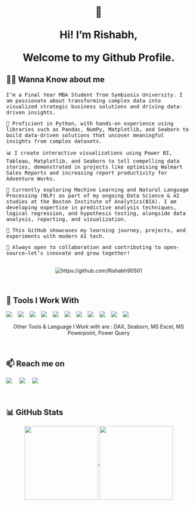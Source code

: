 <h1 align="center"> 👋
<p align="center">Hi! I’m Rishabh,</p>
<p align="center">Welcome to my Github Profile.</p>
</h1>

<h2><p> 👨‍💻 Wanna Know about me</p></h2>

<p>
  <samp>
    I’m a Final Year MBA Student from Symbiosis University. I am passionate about transforming complex data into visualized strategic business solutions and driving data-driven insights.
  </samp>
</p>
<p>
  <samp>
  🐍 Proficient in Python, with hands-on experience using libraries such as Pandas, NumPy, Matplotlib, and Seaborn to build data-driven solutions that uncover meaningful insights from complex datasets.
  </samp>
</p>
<p>
  <samp>
  📊 I create interactive visualizations using Power BI, Tableau, Matplotlib, and Seaborn to tell compelling data stories, demonstrated in projects like optimising Walmart Sales Reports and increasing report productivity for Adventure Works.
  </samp>
</p>
<p>
  <samp>
  🤖 Currently exploring Machine Learning and Natural Language Processing (NLP) as part of my ongoing Data Science & AI studies at the Boston Institute of Analytics(BIA). I am developing expertise in predictive analysis techniques, logical regression, and hypothesis testing, alongside data analysis, reporting, and visualization.
  </samp>
</p>
<p>
  <samp>
  🚀 This GitHub showcases my learning journey, projects, and experiments with modern AI tech.
  </samp>
</p>
<p>
  <samp>
  🤝 Always open to collaboration and contributing to open-source—let’s innovate and grow together!
  </samp> 
  <br> <br>
</p>
<p  align="center">
  <img src="https://komarev.com/ghpvc/?username=Rishabh90501" alt="https://github.com/Rishabh90501" />
</p>

<br>

<h2> 🔭 Tools I Work With</h2>
<p>
  <img src="https://custom-icon-badges.demolab.com/badge/Power%20BI-F1C912?logo=power-bi&logoColor=fff" />&nbsp;&nbsp;&nbsp;
  <img src="https://img.shields.io/badge/Python-3776AB?logo=python&logoColor=fff" />&nbsp;&nbsp;&nbsp;
  <img src="https://img.shields.io/badge/MySQL-4479A1?logo=mysql&logoColor=fff" />&nbsp;&nbsp;&nbsp;
  <img src="https://img.shields.io/badge/SQLite-%2307405e.svg?logo=sqlite&logoColor=white" />&nbsp;&nbsp;&nbsp;
  <img src="https://img.shields.io/badge/Pandas-150458?logo=pandas&logoColor=fff" />&nbsp;&nbsp;&nbsp;
  <img src="https://img.shields.io/badge/NumPy-4DABCF?logo=numpy&logoColor=fff" />&nbsp;&nbsp;&nbsp;
  <img src="https://custom-icon-badges.demolab.com/badge/Matplotlib-71D291?logo=matplotlib&logoColor=fff" />&nbsp;&nbsp;&nbsp;
  <img src="https://img.shields.io/badge/-scikit--learn-%23F7931E?logo=scikit-learn&logoColor=white" />&nbsp;&nbsp;&nbsp;
  <img src="https://img.shields.io/badge/TensorFlow-ff8f00?logo=tensorflow&logoColor=white" />&nbsp;&nbsp;&nbsp;
  <img src="https://img.shields.io/badge/PyTorch-ee4c2c?logo=pytorch&logoColor=white" />&nbsp;&nbsp;&nbsp;
  <img src="https://custom-icon-badges.demolab.com/badge/Tableau-0176D3?logo=tableau&logoColor=fff" />&nbsp;&nbsp;&nbsp;
</p>
<p align="center">Other Tools & Language I Work with are : DAX, Seaborn, MS Excel, MS Powerpoint, Power Query</p>

<br>

<h2>📫 Reach me on</h2>
<p>
  <a href="https://www.linkedin.com/in/rishabh-salian/"><img src="https://img.shields.io/badge/linkedin-%230077B5.svg?&style=for-the-badge&logo=linkedin&logoColor=white" /></a>&nbsp;&nbsp;&nbsp;&nbsp;
  <a href="mailto:rishahbh.salian@outlook.com?subject=Hello%20Rishabh,%20From%20Github"><img src="https://img.shields.io/badge/gmail-%23D14836.svg?&style=for-the-badge&logo=gmail&logoColor=white" /></a>&nbsp;&nbsp;&nbsp;&nbsp;
  <a href="https://www.instagram.com/rs_ronnie9501"><img src="https://img.shields.io/badge/Instagram-%23E4405F.svg?&style=for-the-badge&logo=Instagram&logoColor=white?" /></a>&nbsp;&nbsp;&nbsp;&nbsp;
</p>

<br>

<h2>📊 GitHub Stats</h2>
<p align="center">
  <a href="https://github.com/Rishabh90501/github-readme-stats">
  <img height=200 align="center" src="https://github-readme-stats.vercel.app/api?username=Rishabh90501&show_icons=true&hide=contribs,prs&cache_seconds=86400&theme=github_dark_dimmed" />
  </a>
  <a href="https://github.com/Rishabh90501/convoychat">
  <img height=200 align="center" src="https://github-readme-stats.vercel.app/api/top-langs?username=Rishabh90501&theme=github_dark_dimmed&layout=compact&langs_count=8&card_width=320" />
  </a>
</p>
